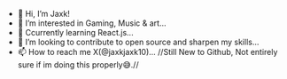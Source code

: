 - 👋 Hi, I’m Jaxk!
- 👀 I’m interested in Gaming, Music & art...
- 🌱 Ccurrently learning React.js...
- 💞️ I’m looking to contribute to open source and sharpen my skills...
- 📫 How to reach me X(@jaxkjaxk10)...
//Still New to Github, Not entirely sure if im doing this properly😅.//
<!---
MrHarris910/MrHarris910 is a ✨ special ✨ repository because its `README.md` (this file) appears on your GitHub profile.
You can click the Preview link to take a look at your changes.
--->
